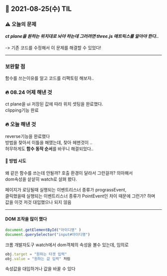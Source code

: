 ## 📆 2021-08-25(수) TIL


### ⚠️ 오늘의 문제 
___ct plane을 원하는 위치대로 놔야 하는데 
그러려면 three.js 매트릭스를 알아야 한다..___   <br><br>
 -> 기존 코드를 수정해서 이 문제를 해결할 수 있었다!
<hr>

### 보완할 점
함수를 쓰는이유를 알고 코드를 리팩토링 해보자..

### 🔥 08.24 어제 해낸 것
ct plane을 ui 저장된 값에 따라 위치 셋팅을 완료했다.<br>
clipping기능 완료

### 🔥 오늘 해낸 것  <br>
reverse기능을 완료했다<br>
방법을 찾아서 이틀을 해맸는데, 찾아 헤맨것이 .. <br>
허무하게도 **함수 동작 순서**를 바꾸니 해결되었다..

#### 🤷 방법 시도 
왜 같은 함수를 쓰는데 안될까? 호출 환경이 달라서 그런걸까? 의아해서 <br>
dom속성을 샅샅히 watch로 살펴 봤다.<br>

페이지가 로딩될때 실행되는 이벤트리스너 종류가 prograssEvent,<br>
클릭했을때 실행되는 이벤트리스너 종류가 PointEvent인 차이 때문에 그런가? 하며<br>
값을 이것 저것 대입했으나 되지 않음<br>

<hr>

#### DOM 조작을 많이 했다

```javascript
document.getElementById("아이디명" )
document.querySelector("input#아이디명")
```


크롬 개발자도구 watch에서 dom객체의 속성을 볼수 있는데,
임의로 
```javascript
obj.target = "원하는 타겟 입력" 
obj.value = "원하는 값 입력" 처럼  
```
속성값을 대입하거나 값을 바꿀 수 있다

